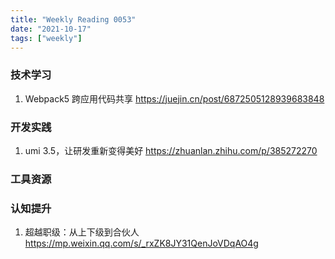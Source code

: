 ```yaml
---
title: "Weekly Reading 0053"
date: "2021-10-17"
tags: ["weekly"]
---
```


### 技术学习
1. Webpack5 跨应用代码共享 https://juejin.cn/post/6872505128939683848

### 开发实践
1. umi 3.5，让研发重新变得美好 https://zhuanlan.zhihu.com/p/385272270

### 工具资源


### 认知提升
1. 超越职级：从上下级到合伙人 https://mp.weixin.qq.com/s/_rxZK8JY31QenJoVDqAO4g